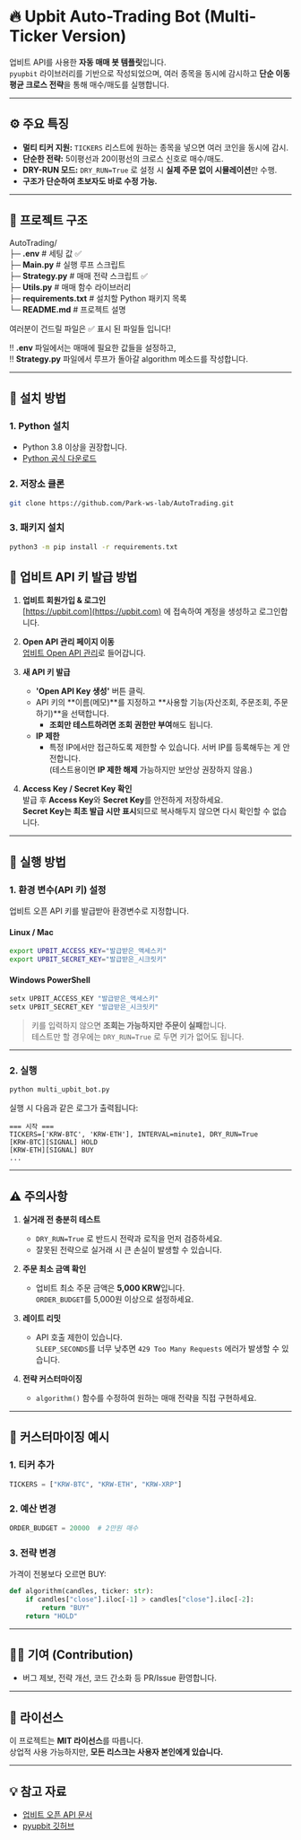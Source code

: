 # 🔥 Upbit Auto-Trading Bot (Multi-Ticker Version)

업비트 API를 사용한 **자동 매매 봇 템플릿**입니다.  
`pyupbit` 라이브러리를 기반으로 작성되었으며, 여러 종목을 동시에 감시하고 **단순 이동평균 크로스 전략**을 통해 매수/매도를 실행합니다.

---

## ⚙ 주요 특징

- **멀티 티커 지원:** `TICKERS` 리스트에 원하는 종목을 넣으면 여러 코인을 동시에 감시.
- **단순한 전략:** 5이평선과 20이평선의 크로스 신호로 매수/매도.
- **DRY-RUN 모드:** `DRY_RUN=True` 로 설정 시 **실제 주문 없이 시뮬레이션**만 수행.
- **구조가 단순하여 초보자도 바로 수정 가능.**

---

## 📂 프로젝트 구조

AutoTrading/<br>
 ├─ **.env**                   <t><t><t><t><t><t># 세팅 값 ✅<br>
 ├─ **Main.py**                <t><t><t><t><t><t># 실행 루프 스크립트<br>
 ├─ **Strategy.py**            <t><t><t><t><t><t># 매매 전략 스크립트 ✅<br>
 ├─ **Utils.py**               <t><t><t><t><t><t># 매매 함수 라이브러리 <br>
 ├─ **requirements.txt**       <t><t><t><t><t><t># 설치할 Python 패키지 목록<br>
 └─ **README.md**              <t><t><t><t><t><t># 프로젝트 설명<br>

여러분이 건드릴 파일은 ✅ 표시 된 파일들 입니다!

‼️ **.env** 파일에서는 매매에 필요한 값들을 설정하고,<br>
‼️ **Strategy.py** 파일에서 루프가 돌아갈 algorithm 메소드를 작성합니다.

---

## 🔧 설치 방법

### 1. Python 설치
- Python 3.8 이상을 권장합니다.
- [Python 공식 다운로드](https://www.python.org/downloads/)

### 2. 저장소 클론
```bash
git clone https://github.com/Park-ws-lab/AutoTrading.git
```

### 3. 패키지 설치
```bash
python3 -m pip install -r requirements.txt
```

## 📑 업비트 API 키 발급 방법

1. **업비트 회원가입 & 로그인**  
   [https://upbit.com](https://upbit.com) 에 접속하여 계정을 생성하고 로그인합니다.

2. **Open API 관리 페이지 이동**  
   [업비트 Open API 관리](https://upbit.com/mypage/open_api_management)로 들어갑니다.

3. **새 API 키 발급**  
   - **'Open API Key 생성'** 버튼 클릭.
   - API 키의 **이름(메모)**를 지정하고 **사용할 기능(자산조회, 주문조회, 주문하기)**을 선택합니다.  
     - **조회만 테스트하려면 조회 권한만 부여**해도 됩니다.
   - **IP 제한**  
     - 특정 IP에서만 접근하도록 제한할 수 있습니다. 서버 IP를 등록해두는 게 안전합니다.  
       (테스트용이면 **IP 제한 해제** 가능하지만 보안상 권장하지 않음.)

4. **Access Key / Secret Key 확인**  
   발급 후 **Access Key**와 **Secret Key**를 안전하게 저장하세요.  
   **Secret Key는 최초 발급 시만 표시**되므로 복사해두지 않으면 다시 확인할 수 없습니다.


---

## 🚀 실행 방법

### 1. 환경 변수(API 키) 설정
업비트 오픈 API 키를 발급받아 환경변수로 지정합니다.

#### Linux / Mac
```bash
export UPBIT_ACCESS_KEY="발급받은_액세스키"
export UPBIT_SECRET_KEY="발급받은_시크릿키"
```

#### Windows PowerShell
```powershell
setx UPBIT_ACCESS_KEY "발급받은_액세스키"
setx UPBIT_SECRET_KEY "발급받은_시크릿키"
```

> 키를 입력하지 않으면 **조회는 가능하지만 주문이 실패**합니다.  
> 테스트만 할 경우에는 `DRY_RUN=True` 로 두면 키가 없어도 됩니다.

---

### 2. 실행
```bash
python multi_upbit_bot.py
```

실행 시 다음과 같은 로그가 출력됩니다:
```
=== 시작 ===
TICKERS=['KRW-BTC', 'KRW-ETH'], INTERVAL=minute1, DRY_RUN=True
[KRW-BTC][SIGNAL] HOLD
[KRW-ETH][SIGNAL] BUY
...
```

---

## ⚠ 주의사항

1. **실거래 전 충분히 테스트**
   - `DRY_RUN=True` 로 반드시 전략과 로직을 먼저 검증하세요.
   - 잘못된 전략으로 실거래 시 큰 손실이 발생할 수 있습니다.

2. **주문 최소 금액 확인**
   - 업비트 최소 주문 금액은 **5,000 KRW**입니다.  
     `ORDER_BUDGET`를 5,000원 이상으로 설정하세요.

3. **레이트 리밋**
   - API 호출 제한이 있습니다.  
     `SLEEP_SECONDS`를 너무 낮추면 `429 Too Many Requests` 에러가 발생할 수 있습니다.

4. **전략 커스터마이징**
   - `algorithm()` 함수를 수정하여 원하는 매매 전략을 직접 구현하세요.

---

## 🧩 커스터마이징 예시

### 1. 티커 추가
```python
TICKERS = ["KRW-BTC", "KRW-ETH", "KRW-XRP"]
```

### 2. 예산 변경
```python
ORDER_BUDGET = 20000  # 2만원 매수
```

### 3. 전략 변경
가격이 전봉보다 오르면 BUY:
```python
def algorithm(candles, ticker: str):
    if candles["close"].iloc[-1] > candles["close"].iloc[-2]:
        return "BUY"
    return "HOLD"
```

---

## 🧑‍💻 기여 (Contribution)

- 버그 제보, 전략 개선, 코드 간소화 등 PR/Issue 환영합니다.

---

## 📜 라이선스

이 프로젝트는 **MIT 라이선스**를 따릅니다.  
상업적 사용 가능하지만, **모든 리스크는 사용자 본인에게 있습니다.**

---

## 💡 참고 자료

- [업비트 오픈 API 문서](https://docs.upbit.com/)
- [pyupbit 깃허브](https://github.com/sharebook-kr/pyupbit)

